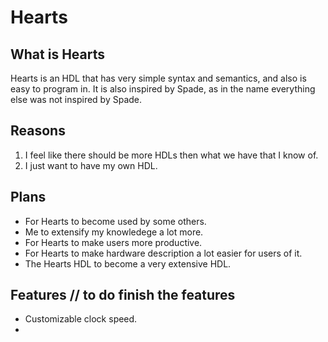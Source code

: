 # Hearts

## What is Hearts
  Hearts is an HDL that has very simple syntax and semantics, and also is easy to program in. It is also inspired by Spade, as in the name everything else was not inspired by Spade.

## Reasons
  1. I feel like there should be more HDLs then what we have that I know of.
  2. I just want to have my own HDL.

## Plans
  * For Hearts to become used by some others.
  * Me to extensify my knowledege a lot more.
  * For Hearts to make users more productive.
  * For Hearts to make hardware description a lot easier for users of it.
  * The Hearts HDL to become a very extensive HDL.

## Features // to do finish the features
  * Customizable clock speed.
  * 
